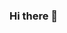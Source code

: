 ### Hi there 👋

<!--
**nurfiansyah06/nurfiansyah06** is a ✨ _special_ ✨ repository because its `README.md` (this file) appears on your GitHub profile.

Here are some ideas to get you started:

- 🌱 I’m currently learning Laravel, Golang, Javascript and more programming languange
- ⚡ Fun fact: i always eating mendoan
-->
